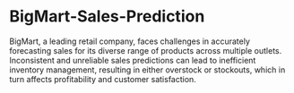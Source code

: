 # BigMart-Sales-Prediction
BigMart, a leading retail company, faces challenges in accurately forecasting sales for its diverse range of products across multiple outlets. Inconsistent and unreliable sales predictions can lead to inefficient inventory management, resulting in either overstock or stockouts, which in turn affects profitability and customer satisfaction.
